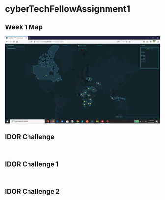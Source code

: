 # cyberTechFellowAssignment1

## Week 1 Map
<img src='CTFWeek1.png' title='Http header' width='' alt='' />

## IDOR Challenge 
<img src='IDOR1.gif' title='IDOR challenge' width='' alt='' />


## IDOR Challenge 1
<img src='IDORa1.gif' title='IDOR challenge 1' width='' alt='' />

## IDOR Challenge 2
<img src='IDORa2.gif' title='IDOR challenge 2' width='' alt='' />
<img src='IDORb2.gif' title='IDOR challenge 2' width='' alt='' />

